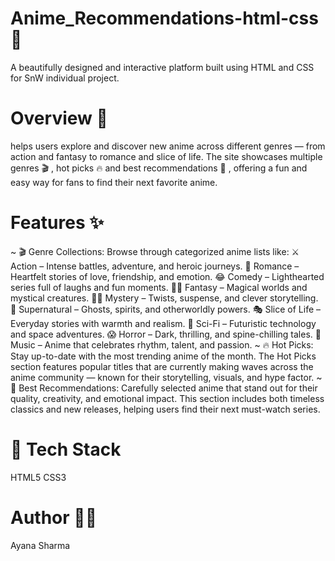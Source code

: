 # Anime_Recommendations-html-css 🎥
A beautifully designed and interactive platform built using HTML and CSS for SnW individual project.

# Overview 🌸
helps users explore and discover new anime across different genres — from action and fantasy to romance and slice of life. The site showcases multiple genres 🎬 , hot picks 🔥 and best recommendations 🌟 , offering a fun and easy way for fans to find their next favorite anime.

# Features ✨
  ~ 🎬 Genre Collections:
    Browse through categorized anime lists like:
    ⚔️ Action – Intense battles, adventure, and heroic journeys.
    💖 Romance – Heartfelt stories of love, friendship, and emotion.
    😂 Comedy – Lighthearted series full of laughs and fun moments.
    🧙‍♂️ Fantasy – Magical worlds and mystical creatures.
    🕵️‍♀️ Mystery – Twists, suspense, and clever storytelling.
    👻 Supernatural – Ghosts, spirits, and otherworldly powers.
    🎭 Slice of Life – Everyday stories with warmth and realism.
    🚀 Sci-Fi – Futuristic technology and space adventures.
    😱 Horror – Dark, thrilling, and spine-chilling tales.
    🎵 Music – Anime that celebrates rhythm, talent, and passion.
  ~ 🔥 Hot Picks:
    Stay up-to-date with the most trending anime of the month. The Hot Picks section features popular titles that are currently making waves across the anime community — known for their          storytelling, visuals, and hype factor.
  ~ 🌟 Best Recommendations:
    Carefully selected anime that stand out for their quality, creativity, and emotional impact. This section includes both timeless classics and new releases, helping users find their next      must-watch series.

# 🌈 Tech Stack
  HTML5
  CSS3 

# Author ✍🏽
Ayana Sharma
